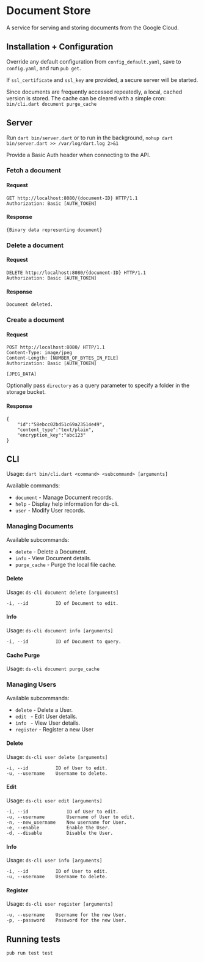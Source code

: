 # Document Store

A service for serving and storing documents from the Google Cloud.

## Installation + Configuration

Override any default configuration from `config_default.yaml`, save to `config.yaml`, and run `pub get`.

If `ssl_certificate` and `ssl_key` are provided, a secure server will be started.

Since documents are frequently accessed repeatedly, a local, cached version is stored. The cache can be cleared with a simple cron: `bin/cli.dart document purge_cache`

## Server

Run `dart bin/server.dart` or to run in the background, `nohup dart bin/server.dart >> /var/log/dart.log 2>&1`

Provide a Basic Auth header when connecting to the API.

### Fetch a document

#### Request
```
GET http://localhost:8080/{document-ID} HTTP/1.1
Authorization: Basic [AUTH_TOKEN]
```

#### Response
`{Binary data representing document}`

### Delete a document

#### Request
```
DELETE http://localhost:8080/{document-ID} HTTP/1.1
Authorization: Basic [AUTH_TOKEN]
```

#### Response
`Document deleted.`

### Create a document

#### Request
```
POST http://localhost:8080/ HTTP/1.1
Content-Type: image/jpeg
Content-Length: [NUMBER_OF_BYTES_IN_FILE]
Authorization: Basic [AUTH_TOKEN]

[JPEG_DATA]
```

Optionally pass `directory` as a query parameter to specify a folder in the storage bucket.

#### Response
```$json
{
    "id":"58ebcc02bd51c69a23514e49",
    "content_type":"text/plain",
    "encryption_key":"abc123"
}
```

## CLI

Usage: `dart bin/cli.dart <command> <subcommand> [arguments]`

Available commands:
* `document`   - Manage Document records.
* `help`       - Display help information for ds-cli.
* `user`       - Modify User records.

### Managing Documents

Available subcommands:
* `delete`      - Delete a Document.
* `info`        - View Document details.
* `purge_cache` - Purge the local file cache.

#### Delete

Usage: `ds-cli document delete [arguments]`

```
-i, --id          ID of Document to edit.
```

#### Info

Usage: `ds-cli document info [arguments]`

```
-i, --id          ID of Document to query.
```

#### Cache Purge

Usage: `ds-cli document purge_cache`

### Managing Users

Available subcommands:
* `delete`     - Delete a User.
* `edit `      - Edit User details.
* `info `      - View User details.
* `register`   - Register a new User

#### Delete

Usage: `ds-cli user delete [arguments]`

```
-i, --id          ID of User to edit.
-u, --username    Username to delete.
```

#### Edit

Usage: `ds-cli user edit [arguments]`

```
-i, --id              ID of User to edit.
-u, --username        Username of User to edit.
-n, --new_username    New username for User.
-e, --enable          Enable the User.
-d, --disable         Disable the User.  
```

#### Info

Usage: `ds-cli user info [arguments]`

```
-i, --id          ID of User to edit.
-u, --username    Username to delete.
```

#### Register

Usage: `ds-cli user register [arguments]`

```
-u, --username    Username for the new User.
-p, --password    Password for the new User.
```

## Running tests

`pub run test test`